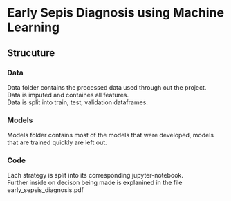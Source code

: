 # Early Sepis Diagnosis using Machine Learning

## Strucuture

### Data 
Data folder contains the processed data used through out the project.<br>
Data is imputed and containes all features.<br>
Data is split into train, test, validation dataframes.<br>

### Models
Models folder contains most of the models that were developed, models that are trained quickly are left out.

### Code
Each strategy is split into its corresponding jupyter-notebook. <br>
Further inside on decison being made is explanined in the file early_sepsis_diagnosis.pdf
